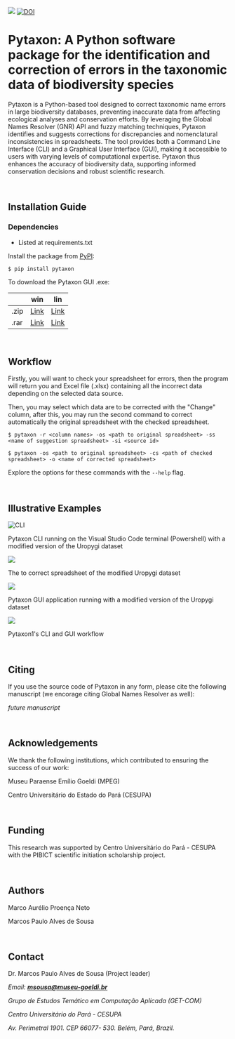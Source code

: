 ![](https://raw.githubusercontent.com/pytaxon/pytaxon-cli/main/pytaxon/pytaxon_logo.png)
[![DOI](https://zenodo.org/badge/DOI/10.5281/zenodo.14457929.svg)](https://doi.org/10.5281/zenodo.14457929)

# Pytaxon: A Python software package for the identification and correction of errors in the taxonomic data of biodiversity species

Pytaxon is a Python-based tool designed to correct taxonomic name errors in large biodiversity databases, preventing inaccurate data from affecting ecological analyses and conservation efforts. By leveraging the Global Names Resolver (GNR) API and fuzzy matching techniques, Pytaxon identifies and suggests corrections for discrepancies and nomenclatural inconsistencies in spreadsheets. The tool provides both a Command Line Interface (CLI) and a Graphical User Interface (GUI), making it accessible to users with varying levels of computational expertise. Pytaxon thus enhances the accuracy of biodiversity data, supporting informed conservation decisions and robust scientific research.

<br>

## Installation Guide
### Dependencies
* Listed at requirements.txt

Install the package from [PyPI](https://pypi.org/project/pytaxon/):
```
$ pip install pytaxon
```
To download the Pytaxon GUI .exe: 

|      | win                                                          | lin                                                          |
| ---- | ------------------------------------------------------------ | ------------------------------------------------------------ |
| .zip | [Link](https://drive.google.com/file/d/1TBxId32jCaKABDWoAVJbjG18jnMMvzqy/view?usp=sharing) | [Link](https://drive.google.com/file/d/1TBxId32jCaKABDWoAVJbjG18jnMMvzqy/view?usp=sharing) |
| .rar | [Link](https://drive.google.com/file/d/1y8EONhv_nPQ7bSE1CeGTRcDFGa2BttkL/view?usp=sharing) | [Link](https://drive.google.com/file/d/1y8EONhv_nPQ7bSE1CeGTRcDFGa2BttkL/view?usp=sharing) |

<br>

## Workflow
Firstly, you will want to check your spreadsheet for errors, then the program will return you and Excel file (.xlsx) containing all the incorrect data depending on the selected data source.

Then, you may select which data are to be corrected with the "Change" column, after this, you may run the  second command to correct automatically the original spreadsheet with the checked spreadsheet.

```
$ pytaxon -r <column names> -os <path to original spreadsheet> -ss <name of suggestion spreadsheet> -si <source id>

$ pytaxon -os <path to original spreadsheet> -cs <path of checked spreadsheet> -o <name of corrected spreadsheet>
```
Explore the options for these commands with the `--help` flag.

<br>

## Illustrative Examples

![CLI](https://raw.githubusercontent.com/pytaxon/pytaxon-cli/main/assets/image1.png)

Pytaxon CLI running on the Visual Studio Code terminal (Powershell) with a modified version of the Uropygi dataset

![](https://raw.githubusercontent.com/pytaxon/pytaxon-cli/main/assets/image2.png)


The to correct spreadsheet of the modified Uropygi dataset

![](https://raw.githubusercontent.com/pytaxon/pytaxon-cli/main/assets/image4.png)

Pytaxon GUI application running with a modified version of the Uropygi dataset

![](https://raw.githubusercontent.com/pytaxon/pytaxon-cli/main/assets/image3.png)

Pytaxon1's CLI and GUI workflow

<br>

## Citing

If you use the source code of Pytaxon in any form, please cite the following manuscript (we encorage citing Global Names Resolver as well):

_future manuscript_

<br>

## Acknowledgements

We thank the following institutions, which contributed to ensuring the success of our work:

Museu Paraense Emílio Goeldi (MPEG)

Centro Universitário do Estado do Pará (CESUPA)

<br>

## Funding

This research was supported  by Centro Universitário do Pará - CESUPA with the PIBICT scientific initiation scholarship project.

<br>

## Authors

Marco Aurélio Proença Neto

Marcos Paulo Alves de Sousa

<br>

## Contact

Dr. Marcos Paulo Alves de Sousa (Project leader)

_Email: **msousa@museu-goeldi.br**_

_Grupo de Estudos Temático em Computação Aplicada (GET-COM)_

_Centro Universitário do Pará - CESUPA_

_Av. Perimetral 1901. CEP 66077- 530. Belém, Pará, Brazil._
